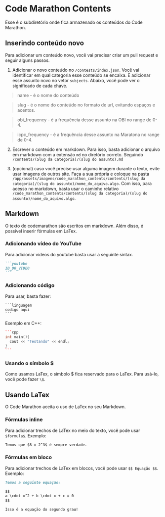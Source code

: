# Code Marathon Contents

Esse é o subdiretório onde fica armazenado os conteúdos do Code Marathon.

## Inserindo conteúdo novo

Para adicionar um conteúdo novo, você vai precisar criar um pull request e seguir alguns passos.

1. Adicionar o novo conteúdo no `/contests/index.json`. Você vai identificar em qual categoria esse conteúdo se encaixa. E adicionar esse assunto novo no vetor `subjects`. Abaixo, você pode ver o significado de cada chave.

> name - é o nome do conteúdo

> slug - é o nome do conteúdo no formato de url, evitando espaços e acentos.

> obi_frequency - é a frequência desse assunto na OBI no range de 0-4.

> icpc_frequency - é a frequência desse assunto na Maratona no range de 0-4.

2. Escrever o conteúdo em markdown. Para isso, basta adicionar o arquivo em markdown com a extensão `md` no diretório correto. Seguindo `/contents/(Slug da Categoria)/(slug do assunto).md`

3. (opcional) caso você precise usar alguma imagem durante o texto, evite usar imagens de outros site. Faça a sua própria e coloque na pasta `/app/assets/imagens/code_marathon_contents/contents/(slug da categoria)/(slug do assunto)/nome_do_aquivo.algo`. Com isso, para acesso no markdown, basta usar o caminho relativo `/code_marathon_contents/contents/(slug da categoria)/(slug do assunto)/nome_do_aquivo.algo`. 

## Markdown
O texto do codemarathon são escritos em markdown. Além disso, é possível inserir fórmulas em LaTex.
### Adicionando vídeo do YouTube
Para adicionar vídeos do youtube basta usar a seguinte sintax.

~~~md
```youtube
ID_DO_VIDEO
```
~~~

### Adicionando código
Para usar, basta fazer:

~~~
```linguagem
codigo aqui
```
~~~

Exemplo em C++:

~~~cpp
```cpp
int main(){
  cout << "Testando" << endl;
}
```
~~~

### Usando o símbolo $
Como usamos LaTex, o símbolo $ fica reservado para o LaTex. Para usá-lo, você pode fazer `\$`.

## Usando LaTex
O Code Marathon aceita o uso de LaTex no seu Markdown.

### Fórmulas inline
Para adicionar trechos de LaTex no meio do texto, você pode usar `$formula$`. Exemplo:

```md
Temos que $8 = 2^3$ é sempre verdade.
```

### Fórmulas em bloco
Para adicionar trechos de LaTex em blocos, você pode usar `$$ Equação $$`. Exemplo:

```md
Temos a seguinte equação:

$$
a \cdot x^2 + b \cdot x + c = 0
$$

Isso é a equação do segundo grau!
```
